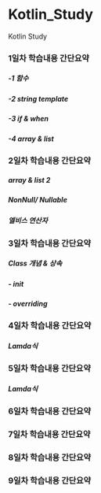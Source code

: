 # Kotlin_Study
Kotlin Study


### 1일차 학습내용 간단요약

##### -1 함수
##### -2 string template
##### -3 if & when
##### -4 array & list

### 2일차 학습내용 간단요약

##### array & list 2
##### NonNull/ Nullable
##### 엘비스 연산자


### 3일차 학습내용 간단요약

##### Class 개념 & 상속
##### - init 
##### - overriding


### 4일차 학습내용 간단요약

##### Lamda식

### 5일차 학습내용 간단요약

##### Lamda식

### 6일차 학습내용 간단요약

### 7일차 학습내용 간단요약

### 8일차 학습내용 간단요약

### 9일차 학습내용 간단요약
